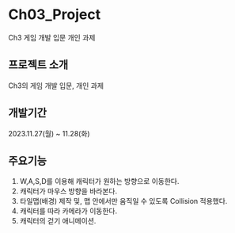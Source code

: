 # Ch03_Project
Ch3 게임 개발 입문 개인 과제

## 프로젝트 소개
Ch3의 게임 개발 입문, 개인 과제

## 개발기간
2023.11.27(월) ~ 11.28(화)

## 주요기능
1. W,A,S,D를 이용해 캐릭터가 원하는 방향으로 이동한다.
2. 캐릭터가 마우스 방향을 바라본다.
3. 타일맵(배경) 제작 및, 맵 안에서만 움직일 수 있도록 Collision 적용했다.
4. 캐릭터를 따라 카메라가 이동한다.
5. 캐릭터의 걷기 애니메이션.

